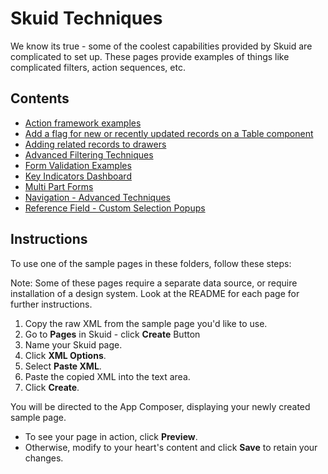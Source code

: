 # Skuid Techniques
We know its true - some of the coolest capabilities provided by Skuid are complicated to set up. These pages provide examples of things like complicated filters, action sequences, etc. 

## Contents
- [Action framework examples](Action_Fwk_Examples)
- [Add a flag for new or recently updated records on a Table component](New_Updated_Flag)
- [Adding related records to drawers](Drawers_Related_Records)
- [Advanced Filtering Techniques](Filters_Using_Forms)
- [Form Validation Examples](Form_Validation)
- [Key Indicators Dashboard](KeyIndicators)
- [Multi Part Forms](Multi_Part_Form)
- [Navigation - Advanced Techniques](Navigation)
- [Reference Field - Custom Selection Popups](ReferenceSelection)


## Instructions
To use one of the sample pages in these folders, follow these steps:

Note: Some of these pages require a separate data source,  or require installation of a design system.  Look at the README for each page for further instructions. 

1. Copy the raw XML from the sample page you'd like to use.
2. Go to **Pages** in Skuid - click **Create** Button
3. Name your Skuid page.
4. Click **XML Options**.
5. Select **Paste XML**.
7. Paste the copied XML into the text area.
8. Click **Create**.

You will be directed to the App Composer, displaying your newly created sample page.
- To see your page in action, click **Preview**.
- Otherwise, modify to your heart's content and click **Save** to retain your changes.
